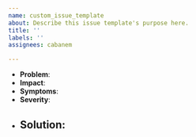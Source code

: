 ```yaml
---
name: custom_issue_template
about: Describe this issue template's purpose here.
title: ''
labels: ''
assignees: cabanem

---
```


- **Problem**:  
- **Impact**:   
- **Symptoms**: 
- **Severity**: 
- **Solution**:
    -
